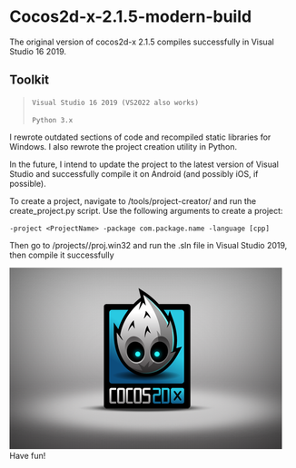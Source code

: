 # Cocos2d-x-2.1.5-modern-build

The original version of cocos2d-x 2.1.5 compiles successfully in Visual Studio 16 2019.

## Toolkit
> `Visual Studio 16 2019 (VS2022 also works)`
> 
> `Python 3.x`

I rewrote outdated sections of code and recompiled static libraries for Windows. 
I also rewrote the project creation utility in Python.

In the future, I intend to update the project to the latest version of Visual Studio and successfully compile it on Android (and possibly iOS, if possible).

To create a project, navigate to <cocos2d>/tools/project-creator/ and run the create_project.py script.
Use the following arguments to create a project:
```
-project <ProjectName> -package com.package.name -language [cpp]
```
Then go to <cocos2d>/projects/<ProjectName>/proj.win32 and run the .sln file in Visual Studio 2019, then compile it successfully


![Cocos2d-x 2.1.5 Hello World](https://github.com/chetverochka/Cocos2d-x-2.1.5-modern-build/blob/main/HelloWorld.png)
Have fun!
